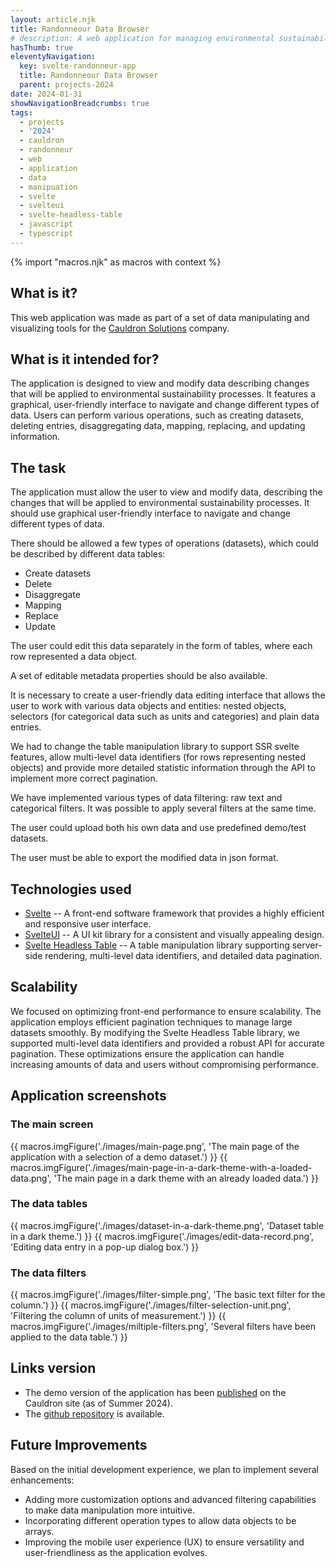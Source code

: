 ```yaml
---
layout: article.njk
title: Randonneour Data Browser
# description: A web application for managing environmental sustainability data flows
hasThumb: true
eleventyNavigation:
  key: svelte-randonneur-app
  title: Randonneour Data Browser
  parent: projects-2024
date: 2024-01-31
showNavigationBreadcrumbs: true
tags:
  - projects
  - '2024'
  - cauldron
  - randonneur
  - web
  - application
  - data
  - manipuation
  - svelte
  - svelteui
  - svelte-headless-table
  - javascript
  - typescript
---
```


<!--
@changed 2024.06.21, 21:38
-->

{% import "macros.njk" as macros with context %}

## What is it?

This web application was made as part of a set of data manipulating and visualizing tools for the [Cauldron Solutions](https://www.cauldron.ch/) company.

## What is it intended for?

The application is designed to view and modify data describing changes that will be applied to environmental sustainability processes. It features a graphical, user-friendly interface to navigate and change different types of data. Users can perform various operations, such as creating datasets, deleting entries, disaggregating data, mapping, replacing, and updating information.

## The task

The application must allow the user to view and modify data, describing the changes that will be applied to environmental sustainability processes. It should use graphical user-friendly interface to navigate and change different types of data.

There should be allowed a few types of operations (datasets), which could be described by different data tables:

- Create datasets
- Delete
- Disaggregate
- Mapping
- Replace
- Update

The user could edit this data separately in the form of tables, where each row represented a data object.

A set of editable metadata properties should be also available.

It is necessary to create a user-friendly data editing interface that allows the user to work with various data objects and entities: nested objects, selectors (for categorical data such as units and categories) and plain data entries.

We had to change the table manipulation library to support SSR svelte features, allow multi-level data identifiers (for rows representing nested objects) and provide more detailed statistic information through the API to implement more correct pagination.

We have implemented various types of data filtering: raw text and categorical filters. It was possible to apply several filters at the same time.

The user could upload both his own data and use predefined demo/test datasets.

The user must be able to export the modified data in json format.

## Technologies used

- [Svelte](https://svelte.dev/) -- A front-end software framework that provides a highly efficient and responsive user interface.
- [SvelteUI](https://svelteui.dev/) -- A UI kit library for a consistent and visually appealing design.
- [Svelte Headless Table](https://svelte-headless-table.bryanmylee.com/) -- A table manipulation library supporting server-side rendering, multi-level data identifiers, and detailed data pagination.

## Scalability

We focused on optimizing front-end performance to ensure scalability. The application employs efficient pagination techniques to manage large datasets smoothly. By modifying the Svelte Headless Table library, we supported multi-level data identifiers and provided a robust API for accurate pagination. These optimizations ensure the application can handle increasing amounts of data and users without compromising performance.

## Application screenshots

### The main screen

{{ macros.imgFigure('./images/main-page.png', 'The main page of the application with a selection of a demo dataset.') }}
{{ macros.imgFigure('./images/main-page-in-a-dark-theme-with-a-loaded-data.png', 'The main page in a dark theme with an already loaded data.') }}

### The data tables

{{ macros.imgFigure('./images/dataset-in-a-dark-theme.png', 'Dataset table in a dark theme.') }}
{{ macros.imgFigure('./images/edit-data-record.png', 'Editing data entry in a pop-up dialog box.') }}

### The data filters

{{ macros.imgFigure('./images/filter-simple.png', 'The basic text filter for the column.') }}
{{ macros.imgFigure('./images/filter-selection-unit.png', 'Filtering the column of units of measurement.') }}
{{ macros.imgFigure('./images/miltiple-filters.png', 'Several filters have been applied to the data table.') }}

## Links version

- The demo version of the application has been [published](https://matchbox.cauldron.ch/) on the Cauldron site (as of Summer 2024).
- The [github repository](https://github.com/lilliputten/svelte-randonneur-app) is available.

## Future Improvements

Based on the initial development experience, we plan to implement several enhancements:

- Adding more customization options and advanced filtering capabilities to make data manipulation more intuitive.
- Incorporating different operation types to allow data objects to be arrays.
- Improving the mobile user experience (UX) to ensure versatility and user-friendliness as the application evolves.
